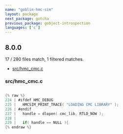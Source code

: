 ```yaml
---
name: "goblin-hmc-sim"
layout: package
next_package: gotcha
previous_package: gobject-introspection
languages: ['c']
---
```

## 8.0.0
17 / 280 files match, 1 filtered matches.

 - [src/hmc_cmc.c](#srchmc_cmcc)

### src/hmc_cmc.c

```c

{% raw %}
224 | #ifdef HMC_DEBUG
225 |   HMCSIM_PRINT_TRACE( "LOADING CMC LIBRARY" );
226 | #endif
227 |   handle = dlopen( cmc_lib, RTLD_NOW );
228 | 
229 |   if( handle == NULL ){
{% endraw %}

```